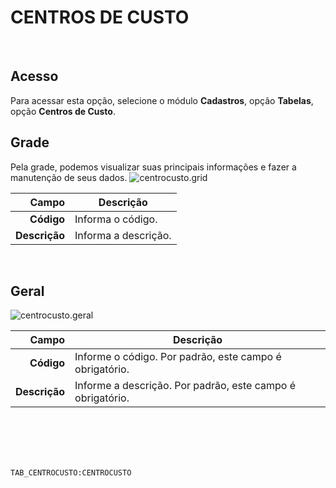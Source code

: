 # CENTROS DE CUSTO
<br>

## Acesso
Para acessar esta opção, selecione o módulo **Cadastros**, opção **Tabelas**, opção **Centros de Custo**.
<br>

## Grade
Pela grade, podemos visualizar suas principais informações e fazer a manutenção de seus dados.
![centrocusto.grid](https://raw.githubusercontent.com/netforcews/docs-erp/master/cadastros/imagens/centrocusto.grid.png)

Campo | Descrição
--:|---
**Código** | Informa o código.
**Descrição** | Informa a descrição.
<br>

## Geral
![centrocusto.geral](https://raw.githubusercontent.com/netforcews/docs-erp/master/cadastros/imagens/centrocusto.geral.png)

Campo | Descrição
--:|---
**Código** | Informe o código. Por padrão, este campo é obrigatório.
**Descrição** | Informe a descrição. Por padrão, este campo é obrigatório.
<br>
<br>
<br>
<br>

```TAB_CENTROCUSTO:CENTROCUSTO```
